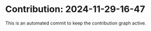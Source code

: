 # Contribution: 2024-11-29-16-47
This is an automated commit to keep the contribution graph active.
